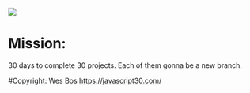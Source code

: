 ![](https://javascript30.com/images/JS3-social-share.png)

# Mission:

30 days to complete 30 projects. Each of them gonna be a new branch.

#Copyright:
Wes Bos
https://javascript30.com/
